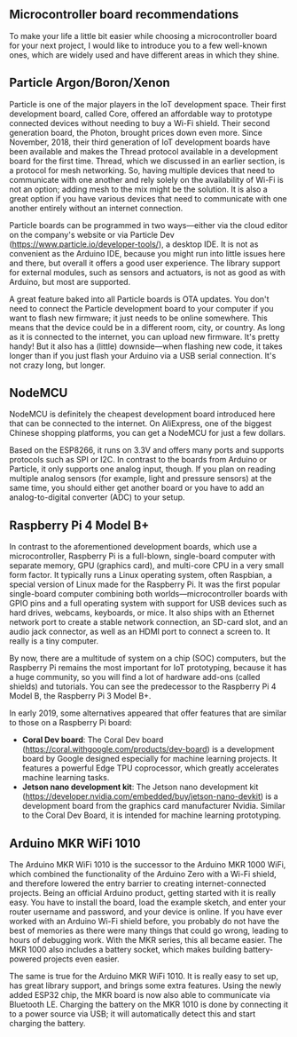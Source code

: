 ## Microcontroller board recommendations

To make your life a little bit easier while choosing a microcontroller board for your next project, I would like to introduce you to a few well-known ones, which are widely used and have different areas in which they shine.

## Particle Argon/Boron/Xenon

Particle is one of the major players in the IoT development space. Their first development board, called Core, offered an affordable way to prototype connected devices without needing to buy a Wi-Fi shield. Their second generation board, the Photon, brought prices down even more. Since November, 2018, their third generation of IoT development boards have been available and makes the Thread protocol available in a development board for the first time. Thread, which we discussed in an earlier section, is a protocol for mesh networking. So, having multiple devices that need to communicate with one another and rely solely on the availability of Wi-Fi is not an option; adding mesh to the mix might be the solution. It is also a great option if you have various devices that need to communicate with one another entirely without an internet connection. 

Particle boards can be programmed in two ways—either via the cloud editor on the company's website or via Particle Dev (https://www.particle.io/developer-tools/), a desktop IDE. It is not as convenient as the Arduino IDE, because you might run into little issues here and there, but overall it offers a good user experience. The library support for external modules, such as sensors and actuators, is not as good as with Arduino, but most are supported.

A great feature baked into all Particle boards is OTA updates. You don't need to connect the Particle development board to your computer if you want to flash new firmware; it just needs to be online somewhere. This means that the device could be in a different room, city, or country. As long as it is connected to the internet, you can upload new firmware. It's pretty handy! But it also has a (little) downside—when flashing new code, it takes longer than if you just flash your Arduino via a USB serial connection. It's not crazy long, but longer.

## NodeMCU

NodeMCU is definitely the cheapest development board introduced here that can be connected to the internet. On AliExpress, one of the biggest Chinese shopping platforms, you can get a NodeMCU for just a few dollars.

Based on the ESP8266, it runs on 3.3V and offers many ports and supports protocols such as SPI or I2C. In contrast to the boards from Arduino or Particle, it only supports one analog input, though. If you plan on reading multiple analog sensors (for example, light and pressure sensors) at the same time, you should either get another board or you have to add an analog-to-digital converter (ADC) to your setup.

## Raspberry Pi 4 Model B+

In contrast to the aforementioned development boards, which use a microcontroller, Raspberry Pi is a full-blown, single-board computer with separate memory, GPU (graphics card), and multi-core CPU in a very small form factor. It typically runs a Linux operating system, often Raspbian, a special version of Linux made for the Raspberry Pi. It was the first popular single-board computer combining both worlds—microcontroller boards with GPIO pins and a full operating system with support for USB devices such as hard drives, webcams, keyboards, or mice. It also ships with an Ethernet network port to create a stable network connection, an SD-card slot, and an audio jack connector, as well as an HDMI port to connect a screen to. It really is a tiny computer.

By now, there are a multitude of system on a chip (SOC) computers, but the Raspberry Pi remains the most important for IoT prototyping, because it has a huge community, so you will find a lot of hardware add-ons (called shields) and tutorials. You can see the predecessor to the Raspberry Pi 4 Model B, the Raspberry Pi 3 Model B+.

In early 2019, some alternatives appeared that offer features that are similar to those on a Raspberry Pi board: 

  * **Coral Dev board**: The Coral Dev board (https://coral.withgoogle.com/products/dev-board) is a development board by Google designed especially for machine learning projects. It features a powerful Edge TPU coprocessor, which greatly accelerates machine learning tasks.
  * **Jetson nano development kit**: The Jetson nano development kit (https://developer.nvidia.com/embedded/buy/jetson-nano-devkit) is a development board from the graphics card manufacturer Nvidia. Similar to the Coral Dev Board, it is intended for machine learning prototyping.

  ## Arduino MKR WiFi 1010

  The Arduino MKR WiFi 1010 is the successor to the Arduino MKR 1000 WiFi, which combined the functionality of the Arduino Zero with a Wi-Fi shield, and therefore lowered the entry barrier to creating internet-connected projects. Being an official Arduino product, getting started with it is really easy. You have to install the board, load the example sketch, and enter your router username and password, and your device is online. If you have ever worked with an Arduino Wi-Fi shield before, you probably do not have the best of memories as there were many things that could go wrong, leading to hours of debugging work. With the MKR series, this all became easier. The MKR 1000 also includes a battery socket, which makes building battery-powered projects even easier.

  The same is true for the Arduino MKR WiFi 1010. It is really easy to set up, has great library support, and brings some extra features. Using the newly added ESP32 chip, the MKR board is now also able to communicate via Bluetooth LE. Charging the battery on the MKR 1010 is done by connecting it to a power source via USB; it will automatically detect this and start charging the battery.

